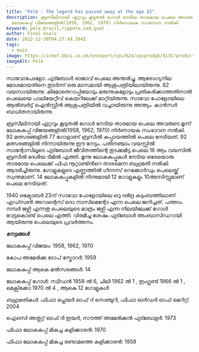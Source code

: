```yaml
---
title: "Pelé : The legend has passed away at the age 82"
description: ബ്രസീലിനായി ഏറ്റവും കൂടുതല്‍ ഗോള്‍ നേടിയ താരമായ പെലെ അവരുടെ മൂന്ന്
  ലോകകപ്പ് വിജയങ്ങളില്‍(1958, 1962, 1970) നിര്‍ണായക സംഭാവന നല്‍കി
keyword: pele,brazil,rippele,sad,goat
author: Final Goals
date: 2022-12-30T04:27:49.394Z
tags:
  - main
image: https://ichef.bbci.co.uk/onesport/cps/624/cpsprodpb/913C/production/_127308173_pele-1920x1080.jpg
imageAlt: Pelé
---
```

സാവോപോളോ: ഫുട്ബോള്‍ രാജാവ്  പെലെ അന്തരിച്ചു. ആരോഗ്യനില മോശമായതിനെ തുടർന്ന് ഒരു മാസമായി ആശുപത്രിയിലായിരുന്നു. 82 വയസായിരുന്നു. കീമോതെറാപ്പിയോടും മരുന്നുകളോടും പ്രതികരിക്കാത്തതിനാല്‍ പെലെയെ പാലിയേറ്റീവ് കെയറിലേക്ക് മാറ്റിയിരുന്നു. സാവോ പോളോയിലെ ആല്‍ബര്‍ട്ട് ഐന്‍സ്റ്റീന്‍ ആശുപത്രിയില്‍ വച്ചായിരുന്നു അന്ത്യം. കാന്‍സര്‍ ബാധിതനായിരുന്നു.

ബ്രസീലിനായി ഏറ്റവും കൂടുതല്‍ ഗോള്‍ നേടിയ താരമായ പെലെ അവരുടെ മൂന്ന് ലോകകപ്പ് വിജയങ്ങളില്‍(1958, 1962, 1970) നിര്‍ണായക സംഭാവന നല്‍കി. 92 മത്സരങ്ങളില്‍ 77 ഗോളാണ് ബ്രസീല്‍ കുപ്പായത്തില്‍ പെലെ നേടിയത്. 92 മത്സരങ്ങളില്‍ നിന്നായിരുന്നു ഈ നേട്ടം.
പതിനഞ്ചാം വയസ്സിൽ സാന്റോസിലൂടെ ഫുട്ബോൾ ജീവിതത്തിന്റെ തുടക്കമിട്ട പെലെ 16 ആം വയസിൽ ബ്രസീൽ ദേശീയ ടീമിൽ എത്തി. മൂന്നു ലോകകപ്പുകൾ നേടിയ ഒരേയൊരു താരമായ പെലെക്ക് ഫിഫ നൂറ്റാണ്ടിൻറെ താരമെന്ന ബഹുമതി നൽകി ആദരിച്ചിരുന്നു. ഗോളുകളുടെ എണ്ണത്തിൽ ഗിന്നസ് റെക്കോർഡും പെലെയ്ക്ക് സ്വന്തമാണ്. 14 ലോകകപ്പുകളില്‍ നിന്നുമായി 12 ഗോളുകളും 10അസിസ്റ്റുമാണ് പെലെ നേടിയത്.

1940 ഒക്ടോബർ 23ന് സാവോ പോളോയിലെ ഒറു ദരിദ്ര കുടുംബത്തിലാണ് എഡ്സൺ അറാന്റെസ് ദൊ നാസിമെന്റോ എന്ന പെലെ  ജനിച്ചത്. പത്താം നമ്പർ ജഴ്സി എന്നതു പെലെയുടെ മാത്രം ജഴ്സി എന്ന നിലയിലേക്ക് ഗോള്‍ വേട്ടകൊണ്ട് പെലെ എത്തി. വിരമിച്ച ശേഷം ഫുട്ബോള്‍ അംബാസിഡറായി ആയിരുന്നു പെലെയുടെ പ്രവര്‍ത്തനം.

***നേട്ടങ്ങൾ***

ലോകകപ്പ് വിജയം: 1958, 1962, 1970

കോപ അമേരിക്ക ടോപ് സ്കോറർ: 1959

ലോകകപ്പ് ആകെ മൽസരങ്ങൾ: 14

ലോകകപ്പ് ഗോൾ: സ്വീഡൻ 1958 ല്‍  6, ചിലി 1962 ല്‍  1 , ഇംഗ്ലണ്ട് 1966 ല്‍  1 , മെക്സിക്കോ 1970 ല്‍ 4 , ആകെ  12 ഗോളുകള്‍

*ബഹുമതികൾ.*
ഫിഫാ പ്ലെയർ ഓഫ് ദ് സെഞ്ചുറി, ഫിഫാ ഓർഡർ ഓഫ് മെറിറ്റ്: 2004

ഐഒസി അത്ലറ്റ് ഓഫ് ദി ഇയർ, സൗത്ത് അമേരിക്കൻ ഫുട്ബോളർ: 1973

ഫിഫാ ലോകകപ്പ് മികച്ച കളിക്കാരൻ: 1970

ഫിഫാ ലോകകപ്പ് മികച്ച രണ്ടാമത്തെ കളിക്കാരൻ: 1958